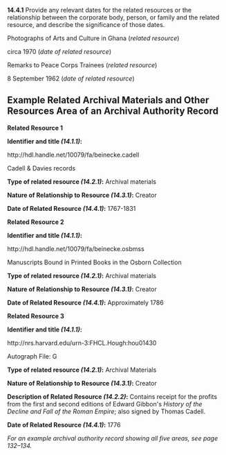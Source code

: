 **14.4.1** Provide any relevant dates for the related resources or the relationship between the corporate body, person, or family and the related resource, and describe the significance of those dates.

<p class="dacs-example">Photographs of Arts and Culture in Ghana (<em>related resource</em>)</p>

<p class="dacs-example">circa 1970 (<em>date of related resource</em>)</p>

<p class="dacs-example">Remarks to Peace Corps Trainees (<em>related resource</em>)</p>

<p class="dacs-example">8 September 1962 (<em>date of related resource</em>)</p>

## Example Related Archival Materials and Other Resources Area of an Archival Authority Record

<p class="dacs-example"><strong>Related Resource 1</strong></p>

<p class="dacs-example"><strong>Identifier and title <em>(14.1.1)</em>:</strong></p>

<p class="dacs-example">http://hdl.handle.net/10079/fa/beinecke.cadell</p>

<p class="dacs-example">Cadell & Davies records</p>

<p class="dacs-example"><strong>Type of related resource <em>(14.2.1)</em>:</strong> Archival materials</p>

<p class="dacs-example"><strong>Nature of Relationship to Resource <em>(14.3.1)</em>:</strong> Creator</p>

<p class="dacs-example"><strong>Date of Related Resource <em>(14.4.1)</em>:</strong> 1767-1831</p>

<p class="dacs-example"><strong>Related Resource 2</strong></p>

<p class="dacs-example"><strong>Identifier and title <em>(14.1.1)</em>:</strong></p>

<p class="dacs-example">http://hdl.handle.net/10079/fa/beinecke.osbmss</p>

<p class="dacs-example">Manuscripts Bound in Printed Books in the Osborn Collection</p>

<p class="dacs-example"><strong>Type of related resource <em>(14.2.1)</em>:</strong> Archival materials</p>

<p class="dacs-example"><strong>Nature of Relationship to Resource <em>(14.3.1)</em>:</strong> Creator</p>

<p class="dacs-example"><strong>Date of Related Resource <em>(14.4.1)</em>:</strong> Approximately 1786</p>

<p class="dacs-example"><strong>Related Resource 3</strong></p>

<p class="dacs-example"><strong>Identifier and title <em>(14.1.1)</em>:</strong></p>

<p class="dacs-example">http://nrs.harvard.edu/urn-3:FHCL.Hough:hou01430</p>

<p class="dacs-example">Autograph File: G</p>

<p class="dacs-example"><strong>Type of related resource <em>(14.2.1)</em>:</strong> Archival Materials</p>

<p class="dacs-example"><strong>Nature of Relationship to Resource <em>(14.3.1)</em>:</strong> Creator</p>

<p class="dacs-example"><strong>Description of Related Resource <em>(14.2.2)</em>:</strong> Contains receipt for the profits from the first and second editions of Edward Gibbon's <em>History of the Decline and Fall of the Roman Empire</em>; also signed by Thomas Cadell.</p>

<p class="dacs-example"><strong>Date of Related Resource <em>(14.4.1)</em>:</strong> 1776</p>

_For an example archival authority record showing all five areas, see page 132–134._
